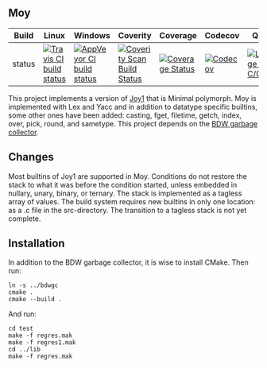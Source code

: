 Moy
---

Build|Linux|Windows|Coverity|Coverage|Codecov|Quality|Alerts
---|---|---|---|---|---|---|---
status|[![Travis CI build status](https://travis-ci.org/Wodan58/Moy.svg?branch=master)](https://travis-ci.org/Wodan58/Moy)|[![AppVeyor CI build status](https://ci.appveyor.com/api/projects/status/github/Wodan58/Moy?branch=master&svg=true)](https://ci.appveyor.com/project/Wodan58/Moy)|[![Coverity Scan Build Status](https://img.shields.io/coverity/scan/14635.svg)](https://scan.coverity.com/projects/wodan58-moy)|[![Coverage Status](https://coveralls.io/repos/github/Wodan58/Moy/badge.svg?branch=master)](https://coveralls.io/github/Wodan58/Moy?branch=master)|[![Codecov](https://codecov.io/gh/Wodan58/Moy/branch/master/graph/badge.svg)](https://codecov.io/gh/Wodan58/Moy)|[![Language grade: C/C++](https://img.shields.io/lgtm/grade/cpp/g/Wodan58/Moy.svg?logo=lgtm&logoWidth=18)](https://lgtm.com/projects/g/Wodan58/Moy/context:cpp)|[![Alerts](https://img.shields.io/lgtm/alerts/g/Wodan58/Moy.svg?logo=lgtm&logoWidth=18)](https://lgtm.com/projects/g/Wodan58/Moy/alerts)

This project implements a version of [Joy1](https://github.com/Wodan58/joy1) that is
Minimal polymorph. Moy is implemented with Lex and Yacc and in addition to datatype
specific builtins, some other ones have been added: casting, fget, filetime, getch,
index, over, pick, round, and sametype. This project depends on the
[BDW garbage collector](https://github.com/ivmai/bdwgc).

Changes
-------

Most builtins of Joy1 are supported in Moy. Conditions do not restore the stack to what
it was before the condition started, unless embedded in nullary, unary, binary, or
ternary. The stack is implemented as a tagless array of values. The build system requires
new builtins in only one location: as a .c file in the src-directory. The transition to a
tagless stack is not yet complete.

Installation
------------

In addition to the BDW garbage collector, it is wise to install CMake. Then run:

    ln -s ../bdwgc
    cmake .
    cmake --build .

And run:

    cd test
    make -f regres.mak
    make -f regres1.mak
    cd ../lib
    make -f regres.mak
